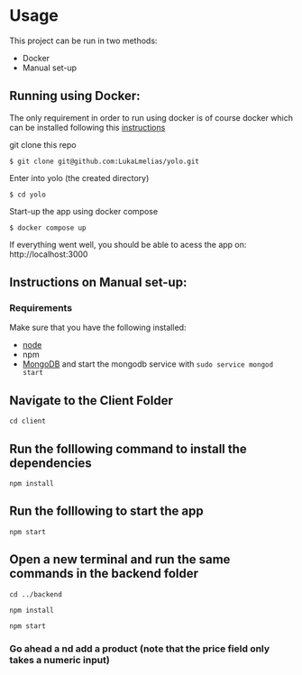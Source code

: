 # Usage

This project can be run in two methods:
-   Docker
-   Manual set-up


## Running using Docker:
The only requirement in order to run using docker is of course docker which can be installed following this [instructions](https://docs.docker.com/engine/install/)

git clone this repo

```
$ git clone git@github.com:LukaLmelias/yolo.git
```

Enter into yolo (the created directory)

```
$ cd yolo
```

Start-up the app using docker compose

```
$ docker compose up 
```


If everything went well, you should be able to acess the app on:   http://localhost:3000

## Instructions on Manual set-up:

### Requirements
Make sure that you have the following installed:
- [node](https://www.digitalocean.com/community/tutorials/how-to-install-node-js-on-ubuntu-18-04) 
- npm 
- [MongoDB](https://docs.mongodb.com/manual/tutorial/install-mongodb-on-ubuntu/) and start the mongodb service with `sudo service mongod start`

## Navigate to the Client Folder 
 `cd client`

## Run the folllowing command to install the dependencies 
 `npm install`

## Run the folllowing to start the app
 `npm start`

## Open a new terminal and run the same commands in the backend folder
 `cd ../backend`

 `npm install`

 `npm start`

 ### Go ahead a nd add a product (note that the price field only takes a numeric input)